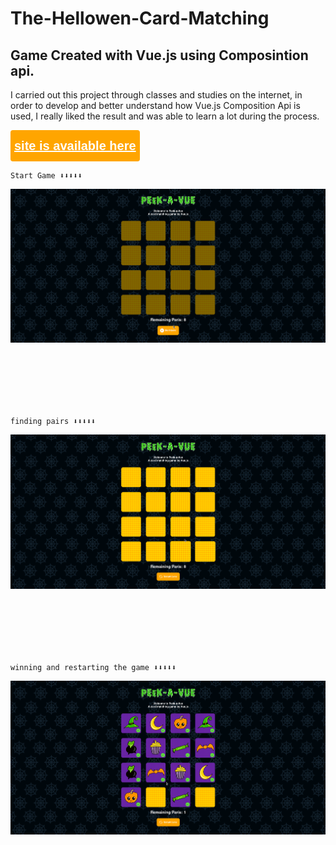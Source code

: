 
# The-Hellowen-Card-Matching

## Game Created with Vue.js using Composintion api. 


<p>
I carried out this project through classes and studies on the internet, in order to develop and better understand how Vue.js Composition Api is used, I really liked the result and was able to learn a lot during the process.
</p>

<button style="color: #fff; 
                background-color: #ffa500;
                border:none;
                outline:none;
                border-radius: 4px;
                height: 50px;
                display: flex; 
                align-items: center; 
                justify-content:center;">
                <a href="https://616c37b27f9d4f40dcdef356--dazzling-kirch-e0770d.netlify.app/"
                    style="color: #fff; font-weight: bold; font-size: 20px" target="_blank">site is available here</a></button>


```
Start Game ⬇️⬇️⬇️⬇️⬇️
```
<img src="./public/img/gif-presentation.gif" style="margin-bottom: 100px"/>

```
finding pairs ⬇️⬇️⬇️⬇️⬇️
```
<img src="./public/img/gif-presentation-2.gif" style="margin-bottom: 100px"/>

```
winning and restarting the game ⬇️⬇️⬇️⬇️⬇️
```
<img src="./public/img/gif-presentation-3.gif" style="margin-bottom: 100px"/>
